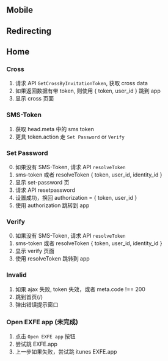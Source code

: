 Mobile
------

## Redirecting

## Home

### Cross
  1. 请求 API `GetCrossByInvitationToken`, 获取 cross data
  2. 如果返回数据有带 token, 则使用 { token, user_id } 跳到 app
  3. 显示 cross 页面

### SMS-Token
  1. 获取 head.meta 中的 sms token
  2. 更具 token.action 走 `Set Password` or `Verify`

### Set Password
  0. 如果没有 SMS-Token, 请求 API `resolveToken`
  1. sms-token 或者 resolveToken { token, user_id, identity_id }
  2. 显示 set-password 页
  3. 请求 API resetpassword
  3. 设置成功，换回 authorization = { token, user_id }
  4. 使用 authorization 跳转到 app

### Verify
  0. 如果没有 SMS-Token, 请求 API `resolveToken`
  1. sms-token 或者 resolveToken { token, user_id, identity_id }
  2. 显示 verify 页面
  3. 使用 resolveToken 跳转到 app

### Invalid
  1. 如果 ajax 失败, token 失效，或者 meta.code !== 200
  2. 跳到首页(/)
  3. 弹出错误提示窗口

### Open EXFE app (未完成)
  1. 点击 `Open EXFE app` 按钮
  2. 尝试跳 EXFE.app
  3. 上一步如果失败，尝试跳 itunes EXFE.app 
